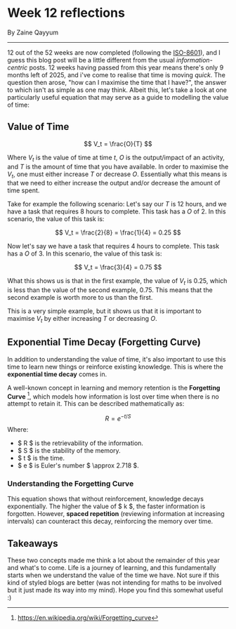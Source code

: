 # Week 12 reflections

By Zaine Qayyum

---

12 out of the 52 weeks are now completed (following the [ISO-8601](https://en.wikipedia.org/wiki/ISO_8601)), and I guess this blog post will be a little different from the usual *information-centric* posts. 12 weeks having passed from this year means there's only 9 months left of 2025, and i've come to realise that time is moving *quick*. The question then arose, "how can I maximise the time that I have?", the answer to which isn't as simple as one may think. Albeit this, let's take a look at one particularly useful equation that may serve as a guide to modelling the value of time:

## Value of Time

$$
V_t = \frac{O}{T}
$$

Where $V_t$ is the value of time at time $t$, $O$ is the output/impact of an activity, and $T$ is the amount of time that you have available. In order to maximise the $V_t$, one must either increase $T$ or decrease $O$. Essentially what this means is that we need to either increase the output and/or decrease the amount of time spent.


Take for example the following scenario:
Let's say our $T$ is 12 hours, and we have a task that requires 8 hours to complete. This task has a $O$ of 2. In this scenario, the value of this task is:

$$
V_t = \frac{2}{8} = \frac{1}{4} = 0.25
$$

Now let's say we have a task that requires 4 hours to complete. This task has a $O$ of 3. In this scenario, the value of this task is:

$$
V_t = \frac{3}{4} = 0.75
$$

What this shows us is that in the first example, the value of $V_t$ is $0.25$, which is less than the value of the second example, $0.75$. This means that the second example is worth more to us than the first.

This is a very simple example, but it shows us that it is important to maximise $V_t$ by either increasing $T$ or decreasing $O$.

## Exponential Time Decay (Forgetting Curve)

In addition to understanding the value of time, it's also important to use this time to learn new things or reinforce existing knowledge. This is where the **exponential time decay** comes in.

A well-known concept in learning and memory retention is the **Forgetting Curve** [^1], which models how information is lost over time when there is no attempt to retain it. This can be described mathematically as:

$$
R = e^{-t/S}
$$
Where:
- $ R $ is the retrievability of the information.
- $ S $ is the stability of the memory.
- $ t $ is the time.
- $ e $ is Euler's number $ \approx 2.718 $.

### Understanding the Forgetting Curve

This equation shows that without reinforcement, knowledge decays exponentially. The higher the value of $ k $, the faster information is forgotten. However, **spaced repetition** (reviewing information at increasing intervals) can counteract this decay, reinforcing the memory over time.

## Takeaways

These two concepts made me think a lot about the remainder of this year and what's to come. Life is a journey of learning, and this fundamentally starts when we understand the value of the time we have.
Not sure if this kind of styled blogs are better (was not intending for maths to be involved but it just made its way into my mind). Hope you find this somewhat useful :)

[^1]: https://en.wikipedia.org/wiki/Forgetting_curve
